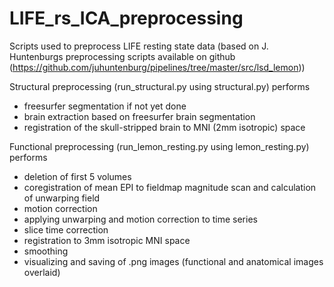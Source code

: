 # LIFE_rs_ICA_preprocessing

Scripts used to preprocess LIFE resting state data (based on J. Huntenburgs preprocessing scripts available on github 
(https://github.com/juhuntenburg/pipelines/tree/master/src/lsd_lemon))

Structural preprocessing (run_structural.py using structural.py) performs

- freesurfer segmentation if not yet done
- brain extraction based on freesurfer brain segmentation
- registration of the skull-stripped brain to MNI (2mm isotropic) space

Functional preprocessing (run_lemon_resting.py using lemon_resting.py) performs

- deletion of first 5 volumes
- coregistration of mean EPI to fieldmap magnitude scan and calculation of unwarping field
- motion correction
- applying unwarping and motion correction to time series
- slice time correction
- registration to 3mm isotropic MNI space
- smoothing
- visualizing and saving of .png images (functional and anatomical images overlaid)


